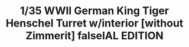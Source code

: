 ---
title: "1/35 WWII German King Tiger Henschel Turret w/interior [without Zimmerit] falseIAL EDITION"
price: "TBA" 
desc: "Maketa"
img_path: "/assets/img/TAKO2073S.jpg"
brand: "N/A"
available: false
special_offer: false
new: false
soon: false
cat: "0010000"
subcat: "0013100"
subsubcat: "0N/A"
sifra: "TAKO2073S"
---